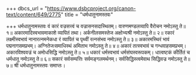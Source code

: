 +++
dbcs_url = "https://www.dsbcproject.org/canon-text/content/649/2775"
title = "धर्मधातुनामस्तवः"

+++
धर्मधातुनामस्तवः
वं कारं वज्रसत्त्वं च वज्रासनसदास्थितम्। 
वारुणमण्डलव्यापि वैरोचन नमोऽस्तु ते॥ १॥
अकारमादिस्वभावमाकाशे व्यापितं तथा। 
अर्कनीलसमस्तेज अक्षोभ्यश्री  नमोऽस्तु ते॥ २॥
रकारं लक्ष्मीस्वभावं नानारत्नमनेकधा 
रं व्यापितं च पृथ्वीं रत्नसंभव नमोऽस्तु ते॥ ३॥
अकारमस्थिरं भावं पद्मनागसमप्रभम्। 
अग्नितेजःसमाधिस्थं अमिताभ नमोऽस्तु ते॥ ४॥
अकारं तत्स्वभावं च गन्धवाहसमप्रभम्। 
अकारविश्ववज्रं च अमोधसिद्धि नमोऽस्तु ते॥ ५॥
धकारं धर्मस्वभावं धर्मसंघस्वरूपकम्। 
धात्वष्टकं कीर्तितं च धर्मधातु नमोऽस्तु ते॥ ६॥
सकारं सर्वसम्पत्तिः सर्वमङ्गलमर्थनम्। 
सर्वसिद्धिस्त्वमेवाथ सिद्धिवज्र नमोऽस्तु ते॥ ७॥
श्री धर्मधातुनामस्तवः समाप्तः।
